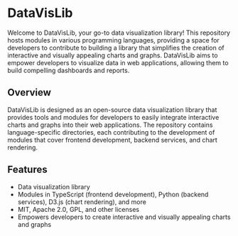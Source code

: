 # DataVisLib

Welcome to DataVisLib, your go-to data visualization library! This repository hosts modules in various programming languages, providing a space for developers to contribute to building a library that simplifies the creation of interactive and visually appealing charts and graphs. DataVisLib aims to empower developers to visualize data in web applications, allowing them to build compelling dashboards and reports.

## Overview

DataVisLib is designed as an open-source data visualization library that provides tools and modules for developers to easily integrate interactive charts and graphs into their web applications. The repository contains language-specific directories, each contributing to the development of modules that cover frontend development, backend services, and chart rendering.

## Features

- Data visualization library
- Modules in TypeScript (frontend development), Python (backend services), D3.js (chart rendering), and more
- MIT, Apache 2.0, GPL, and other licenses
- Empowers developers to create interactive and visually appealing charts and graphs
